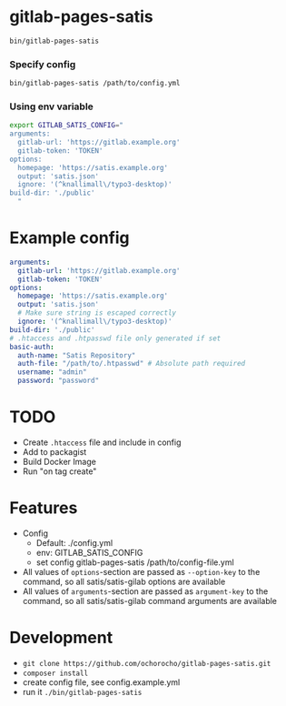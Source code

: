 # gitlab-pages-satis

```bash
bin/gitlab-pages-satis
```

### Specify config 

```bash
bin/gitlab-pages-satis /path/to/config.yml
```
 
### Using env variable

```bash
export GITLAB_SATIS_CONFIG="
arguments:
  gitlab-url: 'https://gitlab.example.org'
  gitlab-token: 'TOKEN'
options:
  homepage: 'https://satis.example.org'
  output: 'satis.json'
  ignore: '(^knallimall\/typo3-desktop)'
build-dir: './public'
  "
```

# Example config

```yaml
arguments:
  gitlab-url: 'https://gitlab.example.org'
  gitlab-token: 'TOKEN'
options:
  homepage: 'https://satis.example.org'
  output: 'satis.json'
  # Make sure string is escaped correctly
  ignore: '(^knallimall\/typo3-desktop)'
build-dir: './public'
# .htaccess and .htpasswd file only generated if set
basic-auth:
  auth-name: "Satis Repository"
  auth-file: "/path/to/.htpasswd" # Absolute path required
  username: "admin"
  password: "password"

```

# TODO

* Create `.htaccess` file and include in config
* Add to packagist
* Build Docker Image
* Run "on tag create"

# Features


* Config
  * Default: ./config.yml
  * env: GITLAB_SATIS_CONFIG
  * set config gitlab-pages-satis /path/to/config-file.yml
* All values of `options`-section are passed as `--option-key` to the command, so all satis/satis-gilab options are available
* All values of `arguments`-section are passed as `argument-key` to the command, so all satis/satis-gilab command arguments are available

# Development

* `git clone https://github.com/ochorocho/gitlab-pages-satis.git`
* `composer install`
* create config file, see config.example.yml
* run it `./bin/gitlab-pages-satis`